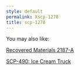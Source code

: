 ```yaml
---
style: default
permalink: Xscp-1278
title: scp-1278
---
```

You may also like:

[Recovered Materials 2187-A](http://scp-wiki.net/recoveredmaterials2187-a)

[SCP-490: Ice Cream Truck](http://scp-wiki.net/scp-490)
